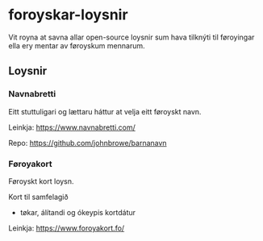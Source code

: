 # foroyskar-loysnir
Vit royna at savna allar open-source loysnir sum hava tilknýti til føroyingar ella ery mentar av føroyskum mennarum. 



## Loysnir
### Navnabretti
Eitt stuttuligari og lættaru háttur at velja eitt føroyskt navn.

Leinkja: https://www.navnabretti.com/

Repo: https://github.com/johnbrowe/barnanavn

### Føroyakort
Føroyskt kort loysn.

Kort til samfelagið
- tøkar, álítandi og ókeypis kortdátur

Leinkja: https://www.foroyakort.fo/
